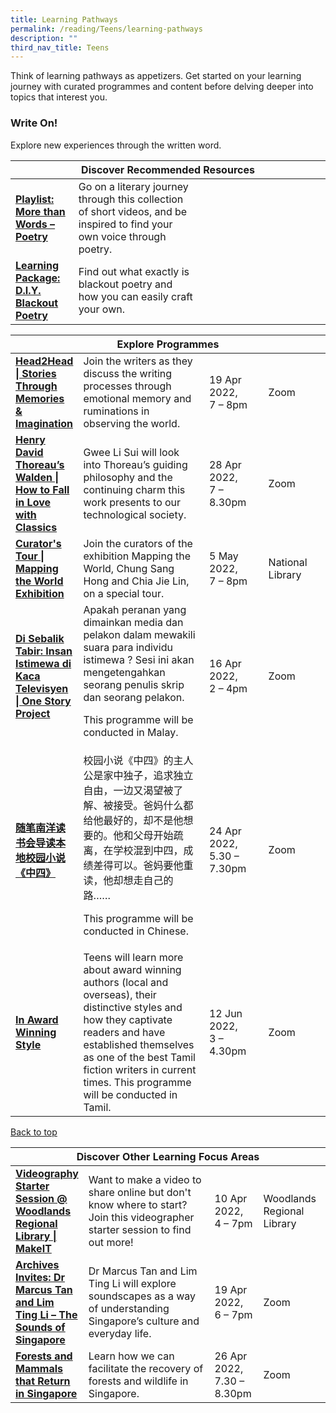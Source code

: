 ```yaml
---
title: Learning Pathways
permalink: /reading/Teens/learning-pathways
description: ""
third_nav_title: Teens
---
```

<style type="text/css">
/* Links */
.content a { color: #322987; }
.content a:focus,
.content a:hover { color: #28216c; }

/* Button Outline */
.bp-button { padding-left: 1.5rem; padding-right: 1.5rem; }
.bp-button.is-primary-outline { border: 1px solid #322987; color: #322987; background-color: transparent; text-decoration: none; }
.bp-button.is-primary-outline:focus,
.bp-button.is-primary-outline:hover { border: 1px solid #322987; color: #cff2e8; background-color: #322987; text-decoration: none; }

/* Responsive Iframe */
.responsive-iframe { position: absolute; top: 0; left: 0; bottom: 0; right: 0; width: 100%; height: 100%; }
.responsive-iframe-container { position: relative; overflow: hidden; width: 100%; }
.responsive-iframe-container.ratio-16by9 { padding-top: 56.25%; }
.responsive-iframe-container.ratio-4by3 { padding-top: 75%; }
.responsive-iframe-container.ratio-3by2 { padding-top: 66.66%; }
.responsive-iframe-container.ratio-1by1 { padding-top: 100%; }
</style>
Think of learning pathways as appetizers. Get started on your learning journey with curated programmes and content before delving deeper into topics that interest you.

<h3><b> Write On!</b></h3>
Explore new experiences through the written word. 

<div class="horizontal-scroll margin--bottom--lg">
  <table class="generic-table">
    <thead>
      <tr>
        <th colspan="4" class="is-uppercase has-weight-normal ">Discover Recommended Resources</th>
      </tr>
    </thead>
    <tbody>
			<tr>
        <td style="width: 20%;"><a href="/reading/teens/content" target="_blank"><b>Playlist: More than Words – Poetry </b></a></td>
        <td style="width: 40%;"> Go on a literary journey through this collection of short videos, and be inspired to find your own voice through poetry.	 </td>
        <td style="width: 20%;"> </td>
        <td style="width: 20%;"> </td>
      </tr>
      <tr>
        <td><a href="/reading/teens/content"><b>Learning Package: D.I.Y. Blackout Poetry</b></a></td>
        <td> Find out what exactly is blackout poetry and how you can easily craft your own. </td>
        <td></td>
        <td> </td>
      </tr>
		</tbody>
  </table>
</div>

<div class="horizontal-scroll margin--bottom--lg">
  <table class="generic-table">
    <thead>
      <tr>
        <th colspan="4" class="is-uppercase has-weight-normal ">Explore Programmes</th>
      </tr>
    </thead>
    <tbody>
      <tr>
        <td style="width: 20%;"><a href="https://www.eventbrite.sg/e/head2head-stories-through-memories-imagination-registration-207899812937?aff=ebdsoporgprofile " target="_blank"><b> Head2Head | Stories Through Memories & Imagination</b></a></td>
        <td style="width: 40%;"> 
	Join the writers as they discuss the writing processes through emotional memory and ruminations in observing the world.</td>
        <td>19 Apr 2022, <br> 7 – 8pm</td>
        <td>Zoom</td>
      </tr>

<tr>
<td style="width: 20%;"><a href=" https://www.eventbrite.sg/e/henry-david-thoreaus-walden-how-to-fall-in-love-with-classics-registration-207873534337?aff=ebdsoporgprofile" target="_blank"><b>Henry David Thoreau’s Walden | How to Fall in Love with Classics </b></a></td>
        <td style="width: 40%;">Gwee Li Sui will look into Thoreau’s guiding philosophy and the continuing charm this work presents to our technological society.</td>
      <td>28 Apr 2022, <br>7 – 8.30pm</td>
        <td>Zoom</td>
			</tr>

<tr>
<td style="width: 20%;"><a href="https://www.eventbrite.sg/e/curators-tour-mapping-the-world-exhibition-tickets-225987252957?aff=ebdsoporgprofile" target="_blank"><b>Curator's Tour | Mapping the World Exhibition</b></a></td>
        <td style="width: 40%;">Join the curators of the exhibition Mapping the World, Chung Sang Hong and Chia Jie Lin, on a special tour. </td>
        <td>5 May 2022, <br>7 – 8pm</td>
        <td>National Library</td>
			</tr>
			 <tr>
        <td style="width: 20%;"><a href="https://www.eventbrite.sg/e/di-sebalik-tabir-insan-istimewa-di-kaca-televisyen-one-story-project-registration-292248080877?aff=ebdsoporgprofile" target="_blank"><b> Di Sebalik Tabir: Insan Istimewa di Kaca Televisyen | One Story Project</b></a></td>
        <td style="width: 40%;"> Apakah peranan yang dimainkan media dan pelakon dalam mewakili suara para individu istimewa ? Sesi ini akan mengetengahkan seorang penulis skrip dan seorang pelakon.

This programme will be conducted in Malay.
</td>
        <td>16 Apr 2022, <br> 2 – 4pm</td>
        <td>Zoom</td>
      </tr>
			 <tr>
        <td style="width: 20%;"><a href="https://go.gov.sg/sgwritings " target="_blank"><b> 随笔南洋读书会导读本地校园小说《中四》</b></a></td>
        <td style="width: 40%;">校园小说《中四》的主人公是家中独子，追求独立自由，一边又渴望被了解、被接受。爸妈什么都给他最好的，却不是他想要的。他和父母开始疏离，在学校混到中四，成绩差得可以。爸妈要他重读，他却想走自己的路……
				 
This programme will be conducted in Chinese.
				 </td>
        <td>24 Apr 2022, <br> 5.30 – 7.30pm</td>
				 <td>Zoom</td>
			</tr>

<tr>
<td style="width: 20%;"><a href=" https://www.eventbrite.com/e/in-award-winning-style-with-sivanantham-neelakandan-tickets-219127043887?aff=odcleoeventsincollection&keep_tld=1" target="_blank"><b>In Award Winning Style </b></a></td>
        <td style="width: 40%;">Teens will learn more about award winning authors (local and overseas), their distinctive styles and how they captivate readers and have established themselves as one of the best Tamil fiction writers in current times. This programme will be conducted in Tamil.
	</td>
      <td>12 Jun 2022, <br>3 – 4.30pm</td>
        <td>Zoom</td> 
			</tr>
    </tbody>
  </table>
</div>

<div class="horizontal-scroll margin--bottom--lg">
  <table class="generic-table">
    <thead>
      <tr>
        <th colspan="4" class="is-uppercase has-weight-normal ">Discover Other Learning Focus Areas</th>
      </tr>
    </thead>
		
<tbody>
      <tr>
      <td style="width: 20%;"><a href="https://www.eventbrite.sg/e/videography-starter-session-woodlands-regional-library-makeit-registration-272474557737?aff=ebdsoporgprofile" target="_blank"><b> Videography Starter Session @ Woodlands Regional Library | MakeIT</b></a></td>
        <td style="width: 40%;"> Want to make a video to share online but don't know where to start? Join this videographer starter session to find out more!</td>
				 <td> 10 Apr 2022,<br>4 – 7pm</td>
        <td> Woodlands Regional Library</td>
<tr>
<td style="width: 20%;"><a href=" https://www.eventbrite.sg/e/archives-invites-dr-marcus-tan-and-lim-ting-li-the-sounds-of-singapore-tickets-292312874677?aff=ebdsoporgprofile" target="_blank"><b> Archives Invites: Dr Marcus Tan and Lim Ting Li – The Sounds of Singapore</b></a></td>
        <td style="width: 40%;">Dr Marcus Tan and Lim Ting Li will explore soundscapes as a way of understanding Singapore’s culture and everyday life.</td>
        <td> 19 Apr 2022,<br>6 – 7pm</td>
        <td> Zoom</td>
      </tr>

<tr>
<td style="width: 20%;"><a href=" https://www.eventbrite.sg/e/forests-and-mammals-that-return-in-singapore-tickets-289017006647?aff=ebdsoporgprofile" target="_blank"><b> Forests and Mammals that Return in Singapore</b></a></td>
        <td style="width: 40%;"> Learn how we can facilitate the recovery of forests and wildlife in Singapore.</td>
        <td> 26 Apr 2022,<br>7.30 – 8.30pm</td>
        <td> Zoom</td>
      </tr>
</tbody>



<p class="has-text-right margin--top--xl"><a href="#main-content">Back to top</a></p>